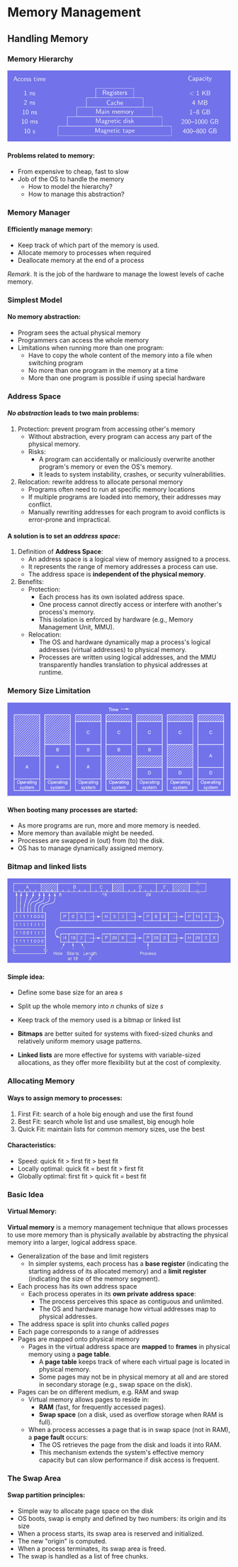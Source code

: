 # Memory Management

## Handling Memory
### Memory Hierarchy
![Memory Hierarchy](img/t6_1.png)

#### Problems related to memory:
- From expensive to cheap, fast to slow
- Job of the OS to handle the memory
    - How to model the hierarchy?
    - How to manage this abstraction?

### Memory Manager
#### Efficiently manage memory:
- Keep track of which part of the memory is used.
- Allocate memory to processes when required
- Deallocate memory at the end of a process

*Remark*. It is the job of the hardware to manage the lowest levels of cache memory.

### Simplest Model
#### No memory abstraction:
- Program sees the actual physical memory
- Programmers can access the whole memory
- Limitations when running more than one program:
    - Have to copy the whole content of the memory into a file when switching program
    - No more than one program in the memory at a time
    - More than one program is possible if using special hardware

### Address Space
#### *No abstraction* leads to two main problems:
1. Protection: prevent program from accessing other's memory
    - Without abstraction, every program can access any part of the physical memory.
    - Risks:
        - A program can accidentally or maliciously overwrite another program's memory or even the OS's memory.
        - It leads to system instability, crashes, or security vulnerabilities.
2. Relocation: rewrite address to allocate personal memory
    - Programs often need to run at specific memory locations
    - If multiple programs are loaded into memory, their addresses may conflict.
    - Manually rewriting addresses for each program to avoid conflicts is error-prone and impractical.

#### A solution is to set an *address space*:
1. Definition of **Address Space**:
    - An address space is a logical view of memory assigned to a process.
    - It represents the range of memory addresses a process can use.
    - The address space is **independent of the physical memory**.
2. Benefits:
    - Protection:
        - Each process has its own isolated address space.
        - One process cannot directly access or interfere with another's process's memory.
        - This isolation is enforced by hardware (e.g., Memory Management Unit, MMU).
    - Relocation:
        - The OS and hardware dynamically map a process's logical addresses (virtual addresses) to physical memory.
        - Processes are written using logical addresses, and the MMU transparently handles translation to physical addresses at runtime.

### Memory Size Limitation
![Memory Size Limitation](img/t6_2.png)

#### When booting many processes are started:
- As more programs are run, more and more memory is needed.
- More memory than available might be needed.
- Processes are swapped in (out) from (to) the disk.
- OS has to manage dynamically assigned memory.

### Bitmap and linked lists
![Bitmap and linked lists](img/t6_3.png)

#### Simple idea:
- Define some base size for an area *s*
- Split up the whole memory into *n* chunks of size *s*
- Keep track of the memory used is a bitmap or linked list

- **Bitmaps** are better suited for systems with fixed-sized chunks and relatively uniform memory usage patterns.
- **Linked lists** are more effective for systems with variable-sized allocations, as they offer more flexibility but at the cost of complexity.

### Allocating Memory
#### Ways to assign memory to processes:
1. First Fit: search of a hole big enough and use the first found
2. Best Fit: search whole list and use smallest, big enough hole
3. Quick Fit: maintain lists for common memory sizes, use the best

#### Characteristics:
- Speed: quick fit > first fit > best fit
- Locally optimal: quick fit = best fit > first fit
- Globally optimal: first fit > quick fit = best fit

### Basic Idea
#### Virtual Memory:
**Virtual memory** is a memory management technique that allows processes to use more memory than is physically available by abstracting the physical memory into a larger, logical address space.

- Generalization of the base and limit registers
    - In simpler systems, each process has a **base register** (indicating the starting address of its allocated memory) and a **limit register** (indicating the size of the memory segment).
- Each process has its own address space
    - Each process operates in its **own private address space**:
        - The process perceives this space as contiguous and unlimited.
        - The OS and hardware manage how virtual addresses map to physical addresses.
- The address space is split into chunks called *pages*
- Each page corresponds to a range of addresses
- Pages are mapped onto physical memory
    - Pages in the virtual address space are **mapped** to **frames** in physical memory using a **page table**.
        - A **page table** keeps track of where each virtual page is located in physical memory.
        - Some pages may not be in physical memory at all and are stored in secondary storage (e.g., swap space on the disk).
- Pages can be on different medium, e.g. RAM and swap
    - Virtual memory allows pages to reside in:
        - **RAM** (fast, for frequently accessed pages).
        - **Swap space** (on a disk, used as overflow storage when RAM is full).
    - When a process accesses a page that is in swap space (not in RAM), a **page fault** occurs:
        - The OS retrieves the page from the disk and loads it into RAM.
        - This mechanism extends the system's effective memory capacity but can slow performance if disk access is frequent.

### The Swap Area
#### Swap partition principles:
- Simple way to allocate page space on the disk
- OS boots, swap is empty and defined by two numbers: its origin and its size
- When a process starts, its swap area is reserved and initialized.
- The new "origin" is computed.
- When a process terminates, its swap area is freed.
- The swap is handled as a list of free chunks.